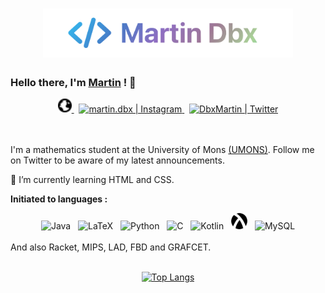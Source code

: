 <h1 align="center">
  <img alt="Martin Dbx" width="400px" src="resources/banner.png">
</h1>

### Hello there, I'm [Martin](https://github.com/MartinDbx) ! 👋

<div align="center">
  <a href="https://martin-dbx.webflow.io">
    <img alt="MARTIN DBX" width="22px" src="https://raw.githubusercontent.com/iconic/open-iconic/master/svg/globe.svg" />
  <a />
  &nbsp;
  <a href="https://open.spotify.com/user/215waouqadi3e4kvsmzxbjqba?si=g8U4rfsGRyiWR9yaEPBdrg">
    <img alt="martin.dbx | Instagram" width="22px" src="https://simpleicons.org/icons/spotify.svg" />
  <a />
  &nbsp;
  <a href="https://twitter.com/DbxMartin">
    <img alt="DbxMartin | Twitter" width="22px" src="https://simpleicons.org/icons/twitter.svg" />
  <a />
</div>
<br />
<br />


I'm a mathematics student at the University of Mons [(UMONS)](https://web.umons.ac.be/fr/). Follow me on Twitter to be aware of my latest announcements.

🌱 I’m currently learning HTML and CSS.
</br >

**Initiated to languages :**
<div align="center">
<img alt="Java" width="26px" src="https://simpleicons.org/icons/java.svg" />
&nbsp;
<img alt="LaTeX" width="26px" src="https://simpleicons.org/icons/latex.svg">
&nbsp;
<img alt="Python" width="26px" src="https://simpleicons.org/icons/python.svg" />
&nbsp;
<img alt="C" width="26px" src="https://simpleicons.org/icons/c.svg">
&nbsp;
<img alt="Kotlin" width="26px" src="https://simpleicons.org/icons/kotlin.svg">
&nbsp;
<img alt="Racket" width="26px" src="resources/racket.png" />
&nbsp;
<img alt="MySQL" width="26px" src="https://simpleicons.org/icons/mysql.svg" />
</div>
</br >
And also Racket, MIPS, LAD, FBD and GRAFCET.

<br />
<br />

<div align="center">

[![Top Langs](https://github-readme-stats.vercel.app/api/top-langs/?username=MartinDbx&layout=compact)](https://github.com/anuraghazra/github-readme-stats)
</div>

